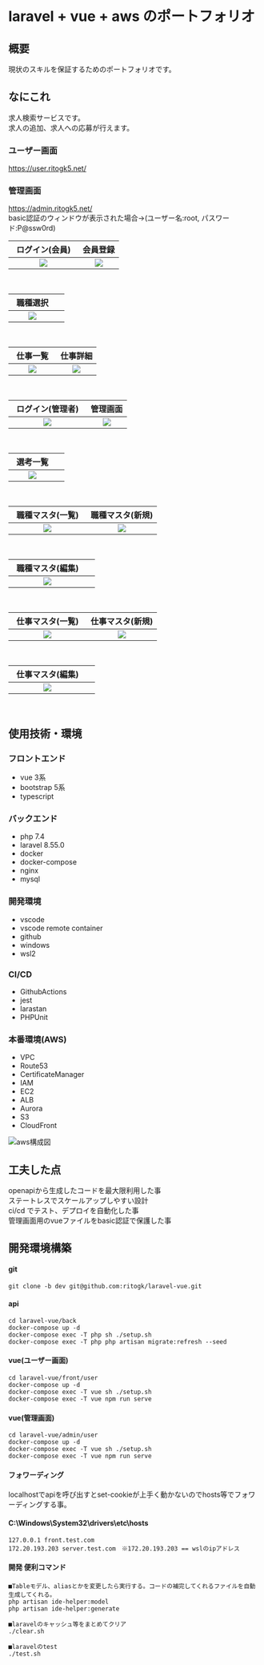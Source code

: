# laravel + vue + aws のポートフォリオ

## 概要
現状のスキルを保証するためのポートフォリオです。

## なにこれ
求人検索サービスです。  
求人の追加、求人への応募が行えます。

### ユーザー画面
https://user.ritogk5.net/  
### 管理画面
https://admin.ritogk5.net/  
basic認証のウィンドウが表示された場合→(ユーザー名:root, パスワード:P@ssw0rd)


|                                                 ログイン(会員)　                                                  |                                                     会員登録                                                      |
| :---------------------------------------------------------------------------------------------------------------: | :---------------------------------------------------------------------------------------------------------------: |
| <img src="https://user-images.githubusercontent.com/72111956/163326286-0a71bee8-94d7-4190-b7c1-fa7013e3a98e.PNG"> | <img src="https://user-images.githubusercontent.com/72111956/163326306-5f40b9a9-0ffe-475d-a6b8-5186f642d459.PNG"> |

<br>

|                                                    職種選択　                                                     |     |
| :---------------------------------------------------------------------------------------------------------------: | :-: |
| <img src="https://user-images.githubusercontent.com/72111956/163326301-9755e279-2e1a-4b81-9534-6fec19443737.PNG"> |     |

<br>

|                                                    仕事一覧　                                                     |                                                     仕事詳細                                                      |
| :---------------------------------------------------------------------------------------------------------------: | :---------------------------------------------------------------------------------------------------------------: |
| <img src="https://user-images.githubusercontent.com/72111956/163326297-6d5a1867-6e04-44d2-ba40-c33dee62b29b.PNG"> | <img src="https://user-images.githubusercontent.com/72111956/163326291-55007948-f81f-4b4a-93c7-6dbceb9b24e6.PNG"> |

<br>

|                                                ログイン(管理者)　                                                 |                                                     管理画面                                                      |
| :---------------------------------------------------------------------------------------------------------------: | :---------------------------------------------------------------------------------------------------------------: |
| <img src="https://user-images.githubusercontent.com/72111956/163326342-f1dbd732-afd9-44d4-9bee-b9104fab79c8.PNG"> | <img src="https://user-images.githubusercontent.com/72111956/163326730-b180a0b7-320e-42d2-a702-1d70786d2340.png"> |

<br>

|                                                    選考一覧　                                                     |     |
| :---------------------------------------------------------------------------------------------------------------: | :-: |
| <img src="https://user-images.githubusercontent.com/72111956/163326340-2565e805-35f5-409f-893b-0f41c99016b9.PNG"> |     |

<br>

|                                                職種マスタ(一覧)　                                                 |                                                 職種マスタ(新規)                                                  |
| :---------------------------------------------------------------------------------------------------------------: | :---------------------------------------------------------------------------------------------------------------: |
| <img src="https://user-images.githubusercontent.com/72111956/163326333-7db5e432-bd60-424a-a675-8c8a76816252.PNG"> | <img src="https://user-images.githubusercontent.com/72111956/163326337-29628c32-ad84-4f5f-b344-5e9876e9d2c2.PNG"> |

<br>

|                                                職種マスタ(編集)　                                                 |     |
| :---------------------------------------------------------------------------------------------------------------: | :-: |
| <img src="https://user-images.githubusercontent.com/72111956/163326338-3a8d2aef-8d36-4c3a-9d8d-7557fbd02a97.PNG"> |     |

<br>

|                                                仕事マスタ(一覧)　                                                 |                                                 仕事マスタ(新規)                                                  |
| :---------------------------------------------------------------------------------------------------------------: | :---------------------------------------------------------------------------------------------------------------: |
| <img src="https://user-images.githubusercontent.com/72111956/163326327-9b5533e1-3cac-43db-a8e2-3bb3f5dc731d.PNG"> | <img src="https://user-images.githubusercontent.com/72111956/163326330-b1e8fb1c-ca9b-428a-90c4-cf2984082536.PNG"> |

<br>

|                                                仕事マスタ(編集)　                                                 |     |
| :---------------------------------------------------------------------------------------------------------------: | :-: |
| <img src="https://user-images.githubusercontent.com/72111956/163326983-098bd8bd-72be-44ab-8d24-dd8b5a2063f0.PNG"> |     |

<br>

## 使用技術・環境

### フロントエンド

- vue 3系
- bootstrap 5系
- typescript 

### バックエンド

- php 7.4
- laravel 8.55.0
- docker
- docker-compose
- nginx
- mysql

### 開発環境

- vscode
- vscode remote container
- github
- windows
- wsl2

### CI/CD

- GithubActions
- jest
- larastan
- PHPUnit

### 本番環境(AWS)

- VPC
- Route53
- CertificateManager
- IAM
- EC2
- ALB
- Aurora
- S3
- CloudFront

![aws構成図](https://user-images.githubusercontent.com/72111956/163324921-0af30b0b-3fef-44c9-bffb-a75ac2b40e76.png)

## 工夫した点
openapiから生成したコードを最大限利用した事<br>
ステートレスでスケールアップしやすい設計<br>
ci/cd でテスト、デプロイを自動化した事<br>
管理画面用のvueファイルをbasic認証で保護した事<br>

## 開発環境構築

#### git
```
git clone -b dev git@github.com:ritogk/laravel-vue.git
```

#### api
```
cd laravel-vue/back
docker-compose up -d
docker-compose exec -T php sh ./setup.sh
docker-compose exec -T php php artisan migrate:refresh --seed
```

#### vue(ユーザー画面)
```
cd laravel-vue/front/user
docker-compose up -d
docker-compose exec -T vue sh ./setup.sh
docker-compose exec -T vue npm run serve
```

#### vue(管理画面)
```
cd laravel-vue/admin/user
docker-compose up -d
docker-compose exec -T vue sh ./setup.sh
docker-compose exec -T vue npm run serve
```

####  フォワーディング
localhostでapiを呼び出すとset-cookieが上手く動かないのでhosts等でフォワーディングする事。
#### C:\Windows\System32\drivers\etc\hosts
```
127.0.0.1 front.test.com
172.20.193.203 server.test.com　※172.20.193.203 == wslのipアドレス
```

#### 開発 便利コマンド

```
■Tableモデル、aliasとかを変更したら実行する。コードの補完してくれるファイルを自動生成してくれる。
php artisan ide-helper:model
php artisan ide-helper:generate

■laravelのキャッシュ等をまとめてクリア
./clear.sh

■laravelのtest
./test.sh
```
